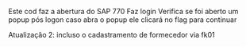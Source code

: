Este cod faz a abertura do SAP 770
Faz login 
Verifica se foi aberto um popup pós logon
caso abra o popup ele clicará no flag para continuar

Atualização 2:
incluso o cadastramento de formecedor via fk01
